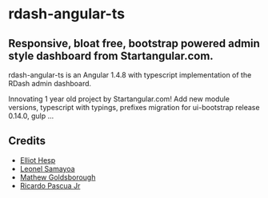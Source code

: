 # rdash-angular-ts
## Responsive, bloat free, bootstrap powered admin style dashboard from Startangular.com.

rdash-angular-ts is an Angular 1.4.8 with typescript implementation of the RDash admin dashboard.

Innovating 1 year old project by Startangular.com! Add new module versions, typescript with typings, prefixes migration for ui-bootstrap release 0.14.0, gulp ...



## Credits
* [Elliot Hesp](https://github.com/Ehesp)
* [Leonel Samayoa](https://github.com/lsamayoa)
* [Mathew Goldsborough](https://github.com/mgoldsborough)
* [Ricardo Pascua Jr](https://github.com/rdpascua)
